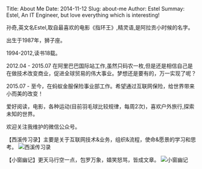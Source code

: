 Title: About Me
Date: 2014-11-12
Slug: about-me
Author: Estel
Summay: Estel, An IT Engineer, but love everything which is interesting!

孙奇,英文名Estel,取自最喜欢的电影《指环王》,精灵语,是阿拉贡小时候的名字。

出生于1987年，狮子座。

1994-2012,读书18载。

2012.04 - 2015.07 在阿里巴巴国际站工作,虽然只码农一枚,但是还是相信自己是在做技术改变商业，促进全球贸易的伟大事业。梦想还是要有的，万一实现了呢？

2015.07 - 至今，在蚂蚁金服保险事业部工作。希望通过互联网保险，给世界带来小而美的改变！

爱好阅读，电影，各种运动(目前羽毛球比较规律，每周2次)，喜欢户外旅行,探索未知的世界。

欢迎关注我维护的微信公众号。

【西溪传习录】主要是关于互联网技术&业务，组织&流程，使命&愿景的学习和思考。
![西溪传习录](http://img.libereco.cn//person/%E8%A5%BF%E6%BA%AA%E4%BC%A0%E4%B9%A0%E5%BD%95.jpg)

【小窗幽记】更天马行空一点，包罗万象，嬉笑怒骂，皆成文章。 
![小窗幽记](http://img.libereco.cn//person/%E5%B0%8F%E7%AA%97%E5%B9%BD%E8%AE%B0.jpg)

